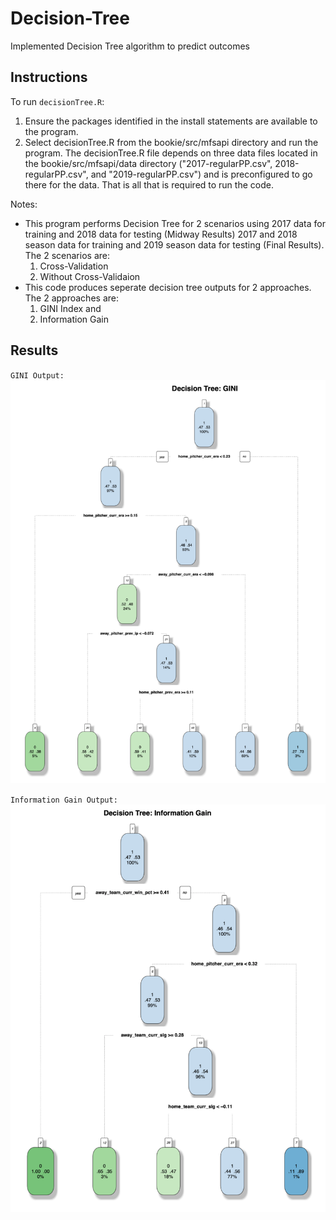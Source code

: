 # Decision-Tree
Implemented Decision Tree algorithm to predict outcomes

## Instructions
To run `decisionTree.R`:
1. Ensure the packages identified in the install statements are available to the program.
2. Select decisionTree.R from the bookie/src/mfsapi directory and run the program.  The decisionTree.R file depends on three data files located in the bookie/src/mfsapi/data directory ("2017-regularPP.csv",  2018-regularPP.csv", and "2019-regularPP.csv") and is preconfigured to go there for the data.  That is all that is required to run the code.

Notes:
- This program performs Decision Tree for 2 scenarios using 2017 data for training and 2018 data for testing (Midway Results) 2017 and 2018 season data for training and 2019 season data for testing (Final Results).  
The 2 scenarios are:        
     1. Cross-Validation
     2. Without Cross-Validaion
- This code produces seperate decision tree outputs for 2 approaches. 
The 2 approaches are: 
     1. GINI Index and 
     2. Information Gain
     
## Results
`GINI Output:`
![GINI Output](gini.png)

`Information Gain Output:`
![Information Gain Output](infoGain.png)
